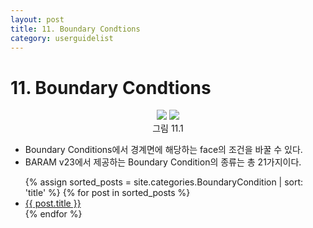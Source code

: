 ```yaml
---
layout: post
title: 11. Boundary Condtions
category: userguidelist
---
```


# 11. Boundary Condtions

<p align='Center'>
    <img src="https:nextfoam.co.kr/baramManual/userguide/11.1.png"> <img src="https:nextfoam.co.kr/baramManual/userguide/11.png"><br>
    그림 11.1
</p>

* Boundary Conditions에서 경계면에 해당하는 face의 조건을 바꿀 수 있다.<br>
* BARAM v23에서 제공하는 Boundary Condition의 종류는 총 21가지이다. <br>

<ul>
  {% assign sorted_posts = site.categories.BoundaryCondition | sort: 'title' %}
  {% for post in sorted_posts %}
    <li><a href="{{ site.baseurl }}{{ post.url }}">{{ post.title }}</a></li>
  {% endfor %}
</ul>